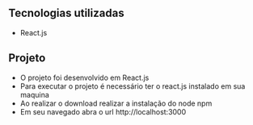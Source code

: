 ## Tecnologias utilizadas 
- React.js

## Projeto
- O projeto foi desenvolvido em React.js
- Para executar o projeto é necessário ter o react.js instalado em sua maquina
- Ao realizar o download realizar a instalação do node npm
- Em seu navegado abra o url http://localhost:3000



